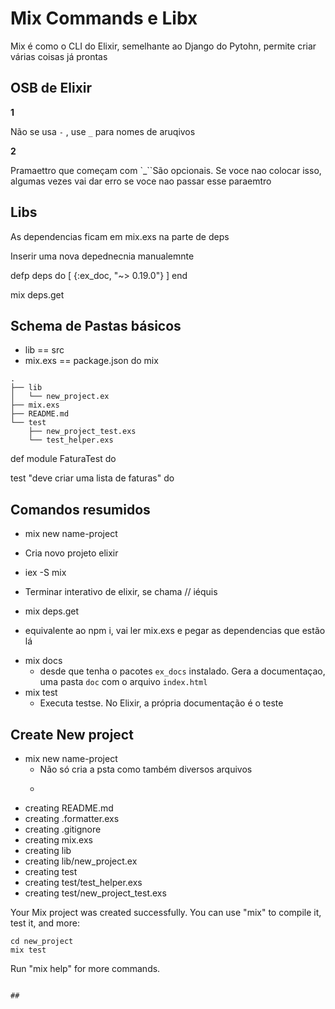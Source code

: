# Mix Commands e Libx

Mix é como o CLI do Elixir, semelhante ao Django do Pytohn, permite criar várias coisas já prontas

## OSB de Elixir

**1**

Não se usa `-` , use `_` para nomes de aruqivos

**2**

Pramaettro que começam com `_``São opcionais. Se voce nao colocar isso, algumas vezes vai dar erro se voce nao passar esse paraemtro



## Libs

As dependencias ficam em mix.exs na parte de deps

Inserir uma nova depednecnia manualemnte

defp deps do [
	{:ex_doc, "~> 0.19.0"}
]
end

mix deps.get

## Schema de Pastas básicos

+ lib == src
+ mix.exs == package.json do mix


````
.
├── lib
│   └── new_project.ex
├── mix.exs
├── README.md
└── test
    ├── new_project_test.exs
    └── test_helper.exs
````


def module FaturaTest do
 

test "deve criar uma lista de faturas" do

## Comandos resumidos

+ mix new name-project
 - Cria novo projeto elixir
+ iex -S mix
 - Terminar interativo de elixir, se chama // iéquis
+ mix deps.get
 - equivalente ao npm i, vai ler mix.exs e pegar as dependencias que estão lá 
+ mix docs
  - desde que tenha o pacotes `ex_docs` instalado. Gera a documentaçao, uma pasta `doc` com o arquivo `index.html`
+ mix test
  - Executa testse. No Elixir, a própria documentação é o teste

## Create New project

+ mix new name-project
  - Não só cria a psta como também diversos arquivos
  - ````
* creating README.md
* creating .formatter.exs
* creating .gitignore
* creating mix.exs
* creating lib
* creating lib/new_project.ex
* creating test
* creating test/test_helper.exs
* creating test/new_project_test.exs

Your Mix project was created successfully.
You can use "mix" to compile it, test it, and more:

    cd new_project
    mix test

Run "mix help" for more commands.

````

##
